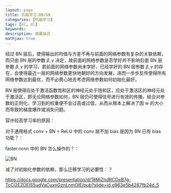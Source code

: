 ```yaml
---
layout: page
title: 机器学习:BN/GN
categories: [机器学习]
tags: [ml, dl]
keywords: 
description: 摘要描述
mathjax: true
---
```


经过 BN 层后，使得输出的均值与方差不再与前面的网络参数有复杂的关联依赖，而只由 BN 层的参数 $\beta , \gamma$ 决定，故前面的网络参数是否学好并不影响后面 BN 层参数 $\beta , \gamma$ 的学习，若前面的网络参数尚未学好，已经学好的 BN 层参数 $\beta , \gamma$ 的存在，会使得最近一层的网络参数更快地朝好的方向发展，进而一步步反传使得所有网络参数达到最优，而不必费心地去考虑网络参数如何初始化最好。

BN 层使得应处于激活函数饱和区的神经元处于饱和区，应处于激活区的神经元处于激活区，即无论网络参数如何，BN 层仍可使得信号进行有效的传播，结合对参数的正则化，学习到的权重便不会过高或过低，从而从根本上解决了因 w 的大小而导致的梯度爆炸或消失问题。

容许较高学习率的原因：

对于通用格式 conv + BN + ReLU 中的 conv 层不加 bias 是因为 BN 已有 bias 功能？：

faster-rcnn 中的 BN 怎么操作的？：

![BN](http://5b0988e595225.cdn.sohucs.com/images/20180324/9b68914ff7da4d14af334668d858a46f.jpeg)

减了对初始化参数的依赖，那么迁移学习的必要性：？

https://docs.google.com/presentation/d/18MiZndRCOxB7g-TcCl2EZOElS5udVaCuxnGznLnmOlE/pub?slide=id.g963e5b4287fb24d_5
